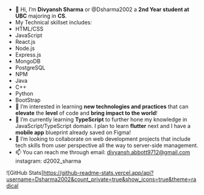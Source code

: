 - 👋 Hi, I’m **Divyansh Sharma** or @Dsharma2002 a **2nd Year student at UBC** majoring in **CS**. 
- My Technical skillset includes: 
- HTML/CSS
-   JavaScript
- React.js
-   Node.js
- Express.js
-   MongoDB
- PostgreSQL
-   NPM
- Java
-   C++
- Python
-   BootStrap
- 👀 I’m interested in learning **new technologies and practices** that can **elevate** the **level** of code and **bring impact to the world**!
- 🌱 I’m currently learning **TypeScript** to further hone my knowledge in JavaScript/TypeScript domain. I plan to learn **flutter** next and I have a **mobile app** blueprint already saved on Figma!
- 💞️ I’m looking to collaborate on web development projects that include tech skills from user perspective all the way to server-side management. 
- 📫 You can reach me through email: divyansh.abbott9712@gmail.com
                              instagram: d2002_sharma

<!---
Dsharma2002/Dsharma2002 is a ✨ special ✨ repository because its `README.md` (this file) appears on your GitHub profile.
You can click the Preview link to take a look at your changes.
--->


![GitHub Stats]https://github-readme-stats.vercel.app/api?username=Dsharma2002&count_private=true&show_icons=true&theme=radical
